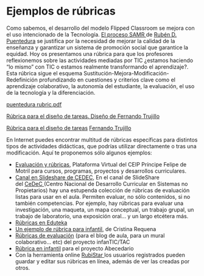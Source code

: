 # Ejemplos de rúbricas

Como sabemos, el desarrollo del modelo Flipped Classroom se mejora con el uso intencionado de la Tecnología. [El proceso SAMR ](http://www.theflippedclassroom.es/tag/samr/)de [Rubén D. Puentedura](http://www.hippasus.com/rrpweblog/) se justifica por la necesidad de mejorar la calidad de la enseñanza y garantizar un sistema de promoción social que garantice la equidad. Hoy os presentamos una rúbrica para que los profesores reflexionemos sobre las actividades mediadas por TIC ¿estamos haciendo “lo mismo” con TIC o estamos realmente transformando el aprendizaje?. Esta rúbrica sigue el esquema Sustitución-Mejora-Modificación-Redefinición profundizando en cuestiones y criterios clave como el aprendizaje colaborativo, la autonomía del estudiante, la evaluación, el uso de la tecnología y la diferenciación.

[puentedura rubric.pdf](http://www.scribd.com/doc/215661100 "View puentedura rubric.pdf on Scribd")

[Rúbrica para el diseño de tareas. Diseño de Fernando Trujillo](https://www.scribd.com/doc/47688739/Rubrica-para-el-diseno-de-tareas)

[Rúbrica para el diseño de tareas](https://es.scribd.com/doc/47688739/Rubrica-para-el-diseno-de-tareas#from_embed) [Fernando Trujillo](https://www.scribd.com/user/32012931/Fernando-Trujillo)

En Internet puedes encontrar multitud de rúbricas específicas para distintos tipos de actividades didácticas, que podrías utilizar directamente o tras una modificación. Aquí te proponemos sólo algunos ejemplos:

*   [Evaluación y rúbricas](http://ceipprincipefelipe.net/aulavirtual/course/view.php?id=11), Plataforma Virtual del CEIP Príncipe Felipe de Motril para cursos, programas, proyectos y desarrollos curriculares.
*   [Canal en Slideshare de CEDEC](http://www.slideshare.net/cedecite/documents), En el canal de SlideShare del [CeDeC ](http://cedec.ite.educacion.es/es/conocenos)(Centro Nacional de Desarrollo Curricular en Sistemas no Propietarios) hay una estupenda colección de rúbricas de evaluación listas para usar en el aula. Permiten evaluar, no sólo contenidos, si no también competencias. Por ejemplo, hay rúbricas para evaluar una investigación, una maqueta, un mapa conceptual, un trabajo grupal, un trabajo de laboratorio, una exposición oral... y un largo etcétera más.
*   [Rúbricas en Eduteka](http://www.eduteka.org/tag/inicio/rubricas/1)
*   [Un ejemplo de rúbrica para infantil](http://es.slideshare.net/Crisreque/rubrica-31707108), de Cristina Requena
*   [Rúbricas de evaluación](http://olmedarein7.wix.com/proyectotic#!get_involved/c8k2) (para el blog de aula, para un mural colaborativo... etc) del proyecto infanTIC/TAC
*   [Rúbrica en infantil](http://cfpfp.blogspot.com.es/2014/02/rubrica-en-infantil.html) para el proyecto Abecedario
*   Con la herramienta online [RubiStar ](http://rubistar.4teachers.org/)los usuarios registrados pueden guardar y editar sus rúbricas en línea, además de ver las creadas por otros.